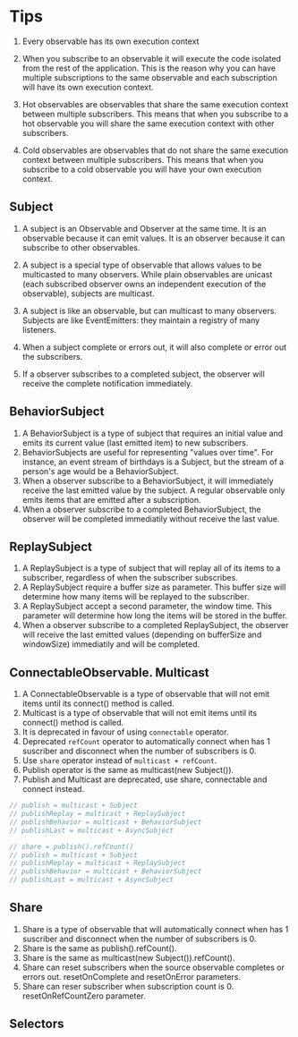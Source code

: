 # Tips

1. Every observable has its own execution context

2. When you subscribe to an observable it will execute the code isolated from the rest of the application. This is the reason why you can have multiple subscriptions to the same observable and each subscription will have its own execution context.

3. Hot observables are observables that share the same execution context between multiple subscribers. This means that when you subscribe to a hot observable you will share the same execution context with other subscribers.

4. Cold observables are observables that do not share the same execution context between multiple subscribers. This means that when you subscribe to a cold observable you will have your own execution context.

## Subject

1. A subject is an Observable and Observer at the same time. It is an observable because it can emit values. It is an observer because it can subscribe to other observables.

2. A subject is a special type of observable that allows values to be multicasted to many observers. While plain observables are unicast (each subscribed observer owns an independent execution of the observable), subjects are multicast.

3. A subject is like an observable, but can multicast to many observers. Subjects are like EventEmitters: they maintain a registry of many listeners.

4. When a subject complete or errors out, it will also complete or error out the subscribers.

5. If a observer subscribes to a completed subject, the observer will receive the complete notification immediately.

## BehaviorSubject

1. A BehaviorSubject is a type of subject that requires an initial value and emits its current value (last emitted item) to new subscribers.
2. BehaviorSubjects are useful for representing "values over time". For instance, an event stream of birthdays is a Subject, but the stream of a person's age would be a BehaviorSubject.
3. When a observer subscribe to a BehaviorSubject, it will immediately receive the last emitted value by the subject. A regular observable only emits items that are emitted after a subscription.
4. When a observer subscribe to a completed BehaviorSubject, the observer will be completed immediatily without receive the last value.

## ReplaySubject

1. A ReplaySubject is a type of subject that will replay all of its items to a subscriber, regardless of when the subscriber subscribes.
2. A ReplaySubject require a buffer size as parameter. This buffer size will determine how many items will be replayed to the subscriber.
3. A ReplaySubject accept a second parameter, the window time. This parameter will determine how long the items will be stored in the buffer.
4. When a observer subscribe to a completed ReplaySubject, the observer will receive the last emitted values (depending on bufferSize and windowSize) immediatily and will be completed.

## ConnectableObservable. Multicast

1. A ConnectableObservable is a type of observable that will not emit items until its connect() method is called.
2. Multicast is a type of observable that will not emit items until its connect() method is called.
3. It is deprecated in favour of using `connectable` operator.
4. Deprecated `refCount` operator to automatically connect when has 1 suscriber and disconnect when the number of subscribers is 0.
5. Use `share` operator instead of `multicast + refCount`.
6. Publish operator is the same as multicast(new Subject()).
7. Publish and Multicast are deprecated, use share, connectable and connect instead.

```javascript
// publish = multicast + Subject
// publishReplay = multicast + ReplaySubject
// publishBehavior = multicast + BehaviorSubject
// publishLast = multicast + AsyncSubject

// share = publish().refCount()
// publish = multicast + Subject
// publishReplay = multicast + ReplaySubject
// publishBehavior = multicast + BehaviorSubject
// publishLast = multicast + AsyncSubject
```

## Share

1. Share is a type of observable that will automatically connect when has 1 suscriber and disconnect when the number of subscribers is 0.
2. Share is the same as publish().refCount().
3. Share is the same as multicast(new Subject()).refCount().
4. Share can reset subscribers when the source observable completes or errors out. resetOnComplete and resetOnError parameters.
5. Share can reser subscriber when subscription count is 0. resetOnRefCountZero parameter.

## Selectors
